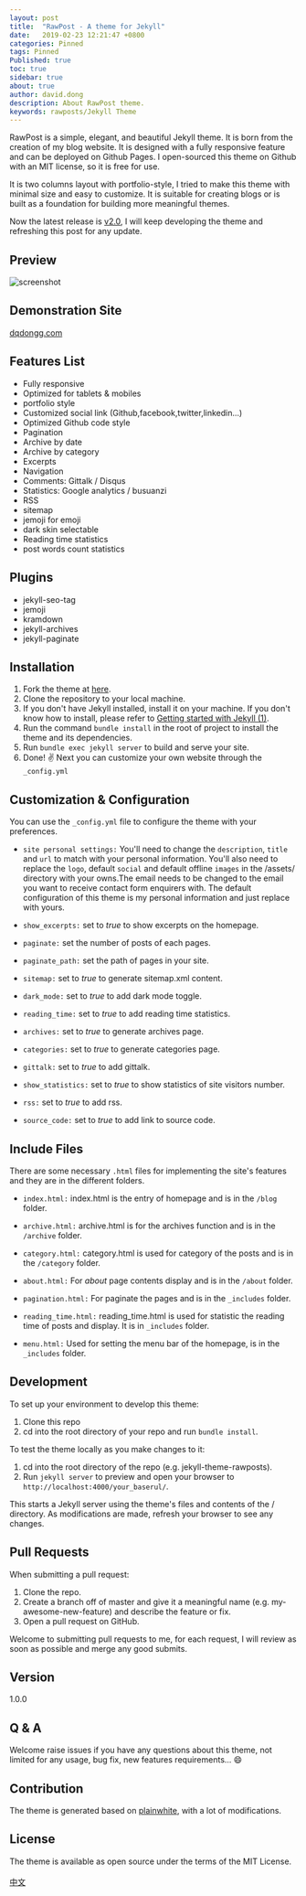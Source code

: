 ```yaml
---
layout: post
title:  "RawPost - A theme for Jekyll"
date:   2019-02-23 12:21:47 +0800
categories: Pinned
tags: Pinned
Published: true
toc: true
sidebar: true
about: true
author: david.dong
description: About RawPost theme.
keywords: rawposts/Jekyll Theme 
---
```

RawPost is a simple, elegant, and beautiful Jekyll theme. It is born from the creation of my blog website. It is designed with a fully responsive feature and can be deployed on Github Pages. I open-sourced this theme on Github with an MIT license, so it is free for use.

It is two columns layout with portfolio-style, I tried to make this theme with minimal size and easy to customize. It is suitable for creating blogs or is built as a foundation for building more meaningful themes.

Now the latest release is [v2.0](), I will keep developing the theme and refreshing this post for any update.


## Preview
![screenshot](https://cdn.jsdelivr.net/gh/gangdong/gangdong.github.io@dev/assets/screenshot.png)

## Demonstration Site
[dqdongg.com](https://dqdongg.com)  

## Features List
+ Fully responsive
+ Optimized for tablets & mobiles
+ portfolio style
+ Customized social link (Github,facebook,twitter,linkedin...)
+ Optimized Github code style
+ Pagination
+ Archive by date
+ Archive by category
+ Excerpts
+ Navigation
+ Comments: Gittalk / Disqus
+ Statistics: Google analytics / busuanzi 
+ RSS
+ sitemap
+ jemoji for emoji
+ dark skin selectable
+ Reading time statistics
+ post words count statistics

## Plugins
+ jekyll-seo-tag
+ jemoji
+ kramdown
+ jekyll-archives
+ jekyll-paginate

## Installation
1. Fork the theme at [here](https://github.com/gangdong/jekyll-theme-rawposts).
2. Clone the repository to your local machine.
3. If you don't have Jekyll installed, install it on your machine. If you don't know how to install, please refer to [Getting started with Jekyll (1)](https://gangdong.github.io/daviddong.github.io/web/2018/03/27/Web-jekyll-installation.html).
4. Run the command `bundle install` in the root of project to install the theme and its dependencies.
5. Run `bundle exec jekyll server` to build and serve your site.
6. Done! :v:  Next you can customize your own website through the `_config.yml`

## Customization & Configuration
You can use the `_config.yml` file to configure the theme with your preferences.

+ `site personal settings:`
You'll need to change the `description`, `title` and `url` to match with your personal information. You'll also need to replace the `logo`, default `social` and default offline `images` in the /assets/ directory with your owns.The email needs to be changed to the email you want to receive contact form enquirers with. 
The default configuration of this theme is my personal information and just replace with yours.

+ `show_excerpts:`
set to *true* to show excerpts on the homepage.

+ `paginate:`
set the number of posts of each pages.

+ `paginate_path:`
set the path of pages in your site.

+ `sitemap:`
set to *true* to generate sitemap.xml content.

+ `dark_mode:`
set to *true* to add dark mode toggle.

+ `reading_time:`
set to *true* to add reading time statistics.

+ `archives:`
set to *true* to generate archives page. 

+ `categories:`
set to *true* to generate categories page.

+ `gittalk:`
set to *true* to add gittalk. 

+ `show_statistics:`
set to *true* to show statistics of site visitors number.

+ `rss:`
set to *true* to add rss.

+ `source_code:` 
set to *true* to add link to source code.

## Include Files
There are some necessary `.html` files for implementing the site's features and they are in the different folders.

+ `index.html:`
index.html is the entry of homepage and is in the `/blog` folder.

+ `archive.html:`
archive.html is for the archives function and is in the `/archive` folder.

+ `category.html:`
category.html is used for category of the posts and is in the `/category` folder.

+ `about.html:`
For *about* page contents display and is in the `/about` folder.

+ `pagination.html:`
For paginate the pages and is in the `_includes` folder.

+ `reading_time.html:`
reading_time.html is used for statistic the reading time of posts and display. It is in `_includes` folder.

+ `menu.html:`
Used for setting the menu bar of the homepage, is in the `_includes` folder.

## Development
To set up your environment to develop this theme:

1. Clone this repo
2. cd into the root directory of your repo and run `bundle install`.

To test the theme locally as you make changes to it:

1. cd into the root directory of the repo (e.g. jekyll-theme-rawposts).
2. Run `jekyll server` to preview and open your browser to `http://localhost:4000/your_baserul/`.

This starts a Jekyll server using the theme's files and contents of the / directory. As modifications are made, refresh your browser to see any changes.

## Pull Requests
When submitting a pull request:

1. Clone the repo.
2. Create a branch off of master and give it a meaningful name (e.g. my-awesome-new-feature) and describe the feature or fix.
3. Open a pull request on GitHub.

Welcome to submitting pull requests to me, for each request, I will review as soon as possible and merge any good submits.

## Version
1.0.0

## Q & A
Welcome raise issues if you have any questions about this theme, not limited for any usage, bug fix, new features requirements... :smile:   

## Contribution
The theme is generated based on [plainwhite](https://github.com/samarsault/plainwhite-jekyll), with a lot of modifications.

## License
The theme is available as open source under the terms of the MIT License. 
<br><br>
[中文](https://dqdongg.com/blog/web/github/2019/02/22/Blog-Template.html)